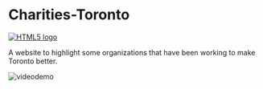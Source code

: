 # Charities-Toronto
<a href="https://github.com/your-github-username/your-repo-name"><img src="https://img.shields.io/badge/HTML5-E34F26?style=for-the-badge&logo=html5&logoColor=white" alt="HTML5 logo" ></a>

A website to highlight some organizations that have been working to make Toronto better.




![videodemo](https://github.com/Neo-Nafiz/Charities-Toronto/assets/47037404/860d0bd4-edbb-45e2-815b-72b4058cda1c)
